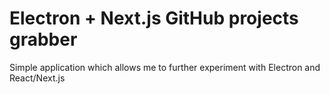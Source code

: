 # Electron + Next.js GitHub projects grabber

Simple application which allows me to further experiment with Electron and React/Next.js
